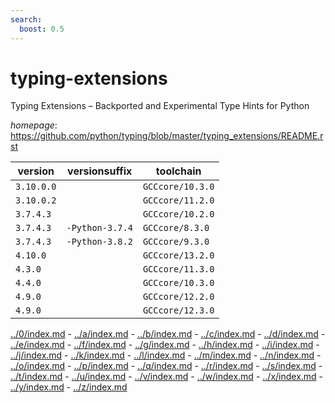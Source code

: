 ```yaml
---
search:
  boost: 0.5
---
```

# typing-extensions

Typing Extensions – Backported and Experimental Type Hints for Python

*homepage*: <https://github.com/python/typing/blob/master/typing_extensions/README.rst>

version | versionsuffix | toolchain
--------|---------------|----------
``3.10.0.0`` |  | ``GCCcore/10.3.0``
``3.10.0.2`` |  | ``GCCcore/11.2.0``
``3.7.4.3`` |  | ``GCCcore/10.2.0``
``3.7.4.3`` | ``-Python-3.7.4`` | ``GCCcore/8.3.0``
``3.7.4.3`` | ``-Python-3.8.2`` | ``GCCcore/9.3.0``
``4.10.0`` |  | ``GCCcore/13.2.0``
``4.3.0`` |  | ``GCCcore/11.3.0``
``4.4.0`` |  | ``GCCcore/10.3.0``
``4.9.0`` |  | ``GCCcore/12.2.0``
``4.9.0`` |  | ``GCCcore/12.3.0``

[../0/index.md](0) - [../a/index.md](a) - [../b/index.md](b) - [../c/index.md](c) - [../d/index.md](d) - [../e/index.md](e) - [../f/index.md](f) - [../g/index.md](g) - [../h/index.md](h) - [../i/index.md](i) - [../j/index.md](j) - [../k/index.md](k) - [../l/index.md](l) - [../m/index.md](m) - [../n/index.md](n) - [../o/index.md](o) - [../p/index.md](p) - [../q/index.md](q) - [../r/index.md](r) - [../s/index.md](s) - [../t/index.md](t) - [../u/index.md](u) - [../v/index.md](v) - [../w/index.md](w) - [../x/index.md](x) - [../y/index.md](y) - [../z/index.md](z)

